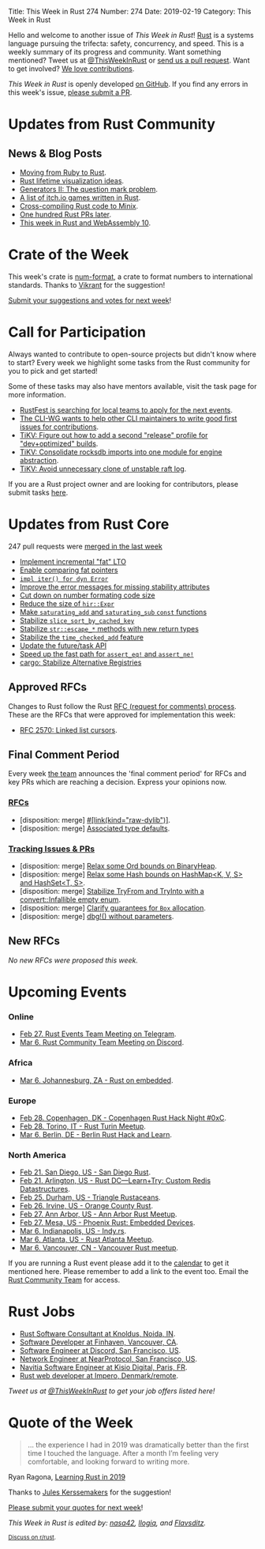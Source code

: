 Title: This Week in Rust 274
Number: 274
Date: 2019-02-19
Category: This Week in Rust

Hello and welcome to another issue of *This Week in Rust*!
[Rust](http://rust-lang.org) is a systems language pursuing the trifecta: safety, concurrency, and speed.
This is a weekly summary of its progress and community.
Want something mentioned? Tweet us at [@ThisWeekInRust](https://twitter.com/ThisWeekInRust) or [send us a pull request](https://github.com/cmr/this-week-in-rust).
Want to get involved? [We love contributions](https://github.com/rust-lang/rust/blob/master/CONTRIBUTING.md).

*This Week in Rust* is openly developed [on GitHub](https://github.com/cmr/this-week-in-rust).
If you find any errors in this week's issue, [please submit a PR](https://github.com/cmr/this-week-in-rust/pulls).

# Updates from Rust Community

## News & Blog Posts

* [Moving from Ruby to Rust](https://deliveroo.engineering/2019/02/14/moving-from-ruby-to-rust.html).
* [Rust lifetime visualization ideas](https://blog.adamant-lang.org/2019/rust-lifetime-visualization-ideas/).
* [Generators II: The question mark problem](https://boats.gitlab.io/blog/post/generators-ii/).
* [A list of itch.io games written in Rust](https://itch.io/c/449652/rustlang-games).
* [Cross-compiling Rust code to Minix](https://iandouglasscott.com/2019/02/18/cross-compiling-rust-code-to-minix/).
* [One hundred Rust PRs later](https://phansch.net/2019/02/18/onehundred-rust-prs/).
* [This week in Rust and WebAssembly 10](https://rustwasm.github.io/2019/02/13/this-week-in-rust-and-wasm-010.html).

# Crate of the Week

This week's crate is [num-format](https://github.com/bcmyers/num-format), a crate to format numbers to international standards. Thanks to [Vikrant](https://users.rust-lang.org/t/crate-of-the-week/2704/485) for the suggestion!

[Submit your suggestions and votes for next week][submit_crate]!

[submit_crate]: https://users.rust-lang.org/t/crate-of-the-week/2704

# Call for Participation

Always wanted to contribute to open-source projects but didn't know where to start?
Every week we highlight some tasks from the Rust community for you to pick and get started!

Some of these tasks may also have mentors available, visit the task page for more information.

* [RustFest is searching for local teams to apply for the next events](https://blog.rustfest.eu/call-for-teams).
* [The CLI-WG wants to help other CLI maintainers to write good first issues for contributions](https://github.com/rust-lang-nursery/cli-wg/issues/120).
* [TiKV: Figure out how to add a second "release" profile for "dev+optimized" builds](https://github.com/tikv/tikv/issues/4189).
* [TiKV: Consolidate rocksdb imports into one module for engine abstraction](https://github.com/tikv/tikv/issues/4229).
* [TiKV: Avoid unnecessary clone of unstable raft log](https://github.com/tikv/tikv/issues/2373).

If you are a Rust project owner and are looking for contributors, please submit tasks [here][guidelines].

[guidelines]: https://users.rust-lang.org/t/twir-call-for-participation/4821

# Updates from Rust Core

247 pull requests were [merged in the last week][merged]

[merged]: https://github.com/search?q=is%3Apr+org%3Arust-lang+is%3Amerged+merged%3A2019-02-11..2019-02-18

* [Implement incremental "fat" LTO](https://github.com/rust-lang/rust/pull/58378)
* [Enable comparing fat pointers](https://github.com/rust-lang/rust/pull/58301)
* [`impl iter() for dyn Error`](https://github.com/rust-lang/rust/pull/58289)
* [Improve the error messages for missing stability attributes](https://github.com/rust-lang/rust/pull/58276)
* [Cut down on number formating code size](https://github.com/rust-lang/rust/pull/58272)
* [Reduce the size of `hir::Expr`](https://github.com/rust-lang/rust/pull/58258)
* [Make `saturating_add` and `saturating_sub` `const` functions](https://github.com/rust-lang/rust/pull/58246)
* [Stabilize `slice_sort_by_cached_key`](https://github.com/rust-lang/rust/pull/58074)
* [Stabilize `str::escape_*` methods with new return types](https://github.com/rust-lang/rust/pull/58051)
* [Stabilize the `time_checked_add` feature](https://github.com/rust-lang/rust/pull/58034)
* [Update the future/task API](https://github.com/rust-lang/rust/pull/57992)
* [Speed up the fast path for `assert_eq!` and `assert_ne!`](https://github.com/rust-lang/rust/pull/57815)
* [cargo: Stabilize Alternative Registries](https://github.com/rust-lang/cargo/pull/6654)

## Approved RFCs

Changes to Rust follow the Rust [RFC (request for comments)
process](https://github.com/rust-lang/rfcs#rust-rfcs). These
are the RFCs that were approved for implementation this week:

* [RFC 2570: Linked list cursors](https://github.com/rust-lang/rfcs/pull/2570).

## Final Comment Period

Every week [the team](https://www.rust-lang.org/team.html) announces the
'final comment period' for RFCs and key PRs which are reaching a
decision. Express your opinions now.

### [RFCs](https://github.com/rust-lang/rfcs/labels/final-comment-period)

* [disposition: merge] [#[link(kind="raw-dylib")]](https://github.com/rust-lang/rfcs/pull/2627).
* [disposition: merge] [Associated type defaults](https://github.com/rust-lang/rfcs/pull/2532).

### [Tracking Issues & PRs](https://github.com/rust-lang/rust/labels/final-comment-period)

* [disposition: merge] [Relax some Ord bounds on BinaryHeap<T>](https://github.com/rust-lang/rust/pull/58421).
* [disposition: merge] [Relax some Hash bounds on HashMap<K, V, S> and HashSet<T, S>](https://github.com/rust-lang/rust/pull/58370).
* [disposition: merge] [Stabilize TryFrom and TryInto with a convert::Infallible empty enum](https://github.com/rust-lang/rust/pull/58302).
* [disposition: merge] [Clarify guarantees for `Box` allocation](https://github.com/rust-lang/rust/pull/58183).
* [disposition: merge] [dbg!() without parameters](https://github.com/rust-lang/rust/pull/57847).

## New RFCs

*No new RFCs were proposed this week.*

# Upcoming Events

### Online

* [Feb 27. Rust Events Team Meeting on Telegram](https://t.me/joinchat/EkKINhHCgZ9llzvPidOssA).
* [Mar  6. Rust Community Team Meeting on Discord](https://discordapp.com/channels/442252698964721669/443773747350994945).

### Africa

* [Mar  6. Johannesburg, ZA - Rust on embedded](https://www.meetup.com/Johannesburg-Rust-Meetup/events/qbhxmqyzfbjb/).

### Europe

* [Feb 28. Copenhagen, DK - Copenhagen Rust Hack Night #0xC](https://cph.rs/).
* [Feb 28. Torino, IT - Rust Turin Meetup](https://www.meetup.com/Mozilla-Torino/events/258586428).
* [Mar  6. Berlin, DE - Berlin Rust Hack and Learn](https://www.meetup.com/opentechschool-berlin/events/rjgkhqyzfbjb/).

### North America

* [Feb 21. San Diego, US - San Diego Rust](https://www.meetup.com/San-Diego-Rust/events/258775454/).
* [Feb 21. Arlington, US - Rust DC—Learn+Try: Custom Redis Datastructures](https://www.meetup.com/RustDC/events/257969733).
* [Feb 25. Durham, US - Triangle Rustaceans](https://www.meetup.com/triangle-rustaceans/events/mfglwpyzdbhc/).
* [Feb 26. Irvine, US - Orange County Rust](https://www.meetup.com/oc-rust/events/258331354/).
* [Feb 27. Ann Arbor, US - Ann Arbor Rust Meetup](https://www.meetup.com/Ann-Arbor-Rust-Meetup/events/cgsskqyzdbkc/).
* [Feb 27. Mesa, US - Phoenix Rust: Embedded Devices](https://www.meetup.com/Desert-Rustaceans/events/258596537).
* [Mar  6. Indianapolis, US - Indy.rs](https://www.meetup.com/indyrs/events/mffbtpyzfbjb/).
* [Mar  6. Atlanta, US - Rust Atlanta Meetup](https://www.meetup.com/Rust-ATL/events/cbcmbqyzfbjb/).
* [Mar  6. Vancouver, CN - Vancouver Rust meetup](https://www.meetup.com/Vancouver-Rust/events/hkllqqyzfbjb/).

If you are running a Rust event please add it to the [calendar] to get
it mentioned here. Please remember to add a link to the event too.
Email the [Rust Community Team][community] for access.

[calendar]: https://www.google.com/calendar/embed?src=apd9vmbc22egenmtu5l6c5jbfc%40group.calendar.google.com
[community]: mailto:community-team@rust-lang.org

# Rust Jobs

* [Rust Software Consultant at Knoldus, Noida, IN](https://www.knoldus.com/careers/rust-software-consultant.knol).
* [Software Developer at Finhaven, Vancouver, CA](https://angel.co/finhaven/jobs/411238-software-developer).
* [Software Engineer at Discord, San Francisco, US](https://discordapp.com/jobs/4200751002).
* [Network Engineer at NearProtocol, San Francisco, US](https://nearprotocol.com/careers/?gh_jid=4205573002).
* [Navitia Software Engineer at Kisio Digital, Paris, FR](https://www.welcometothejungle.co/companies/kisio-digital/jobs/rust-c-developpeur-h-f_paris).
* [Rust web developer at Impero, Denmark/remote](https://impero.com/job/full-stack-web-developer-rust/).

*Tweet us at [@ThisWeekInRust](https://twitter.com/ThisWeekInRust) to get your job offers listed here!*

# Quote of the Week

> … the experience I had in 2019 was dramatically better than the first time I touched the language. After a month I’m feeling very comfortable, and looking forward to writing more.

Ryan Ragona, [Learning Rust in 2019](https://www.ragona.com/posts/learning_rust_2019)

Thanks to [Jules Kerssemakers](https://users.rust-lang.org/t/twir-quote-of-the-week/328/624) for the suggestion!

[Please submit your quotes for next week](http://users.rust-lang.org/t/twir-quote-of-the-week/328)!

*This Week in Rust is edited by: [nasa42](https://github.com/nasa42), [llogiq](https://github.com/llogiq), and [Flavsditz](https://github.com/Flavsditz).*

<small>[Discuss on r/rust](https://www.reddit.com/r/rust/comments/asmhiu/this_week_in_rust_274/).</small>

